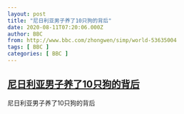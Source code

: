 ```yaml
---
layout: post
title: "尼日利亚男子养了10只狗的背后"
date: 2020-08-11T07:20:06.000Z
author: BBC
from: http://www.bbc.com/zhongwen/simp/world-53635004
tags: [ BBC ]
categories: [ BBC ]
---
```

<!--1597130406000-->
[尼日利亚男子养了10只狗的背后](http://www.bbc.com/zhongwen/simp/world-53635004)
------

<div>
尼日利亚男子养了10只狗的背后
</div>
